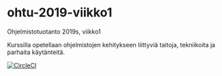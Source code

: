 # ohtu-2019-viikko1
Ohjelmistotuotanto 2019s, viikko1

Kurssilla opetellaan ohjelmistojen kehitykseen liittyviä taitoja, tekniikoita
ja parhaita käytänteitä.

[![CircleCI](https://circleci.com/gh/HegePI/ohtu-2019-viikko1.svg?style=svg)](https://circleci.com/gh/HegePI/ohtu-2019-viikko1)

